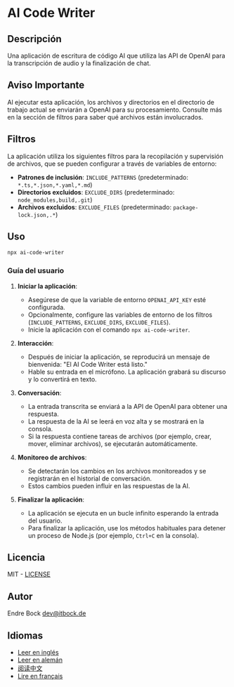 # AI Code Writer

## Descripción

Una aplicación de escritura de código AI que utiliza las API de OpenAI para la transcripción de audio y la finalización de chat.

## Aviso Importante

Al ejecutar esta aplicación, los archivos y directorios en el directorio de trabajo actual se enviarán a OpenAI para su procesamiento. Consulte más en la sección de filtros para saber qué archivos están involucrados.

## Filtros

La aplicación utiliza los siguientes filtros para la recopilación y supervisión de archivos, que se pueden configurar a través de variables de entorno:
- **Patrones de inclusión**: `INCLUDE_PATTERNS` (predeterminado: `*.ts,*.json,*.yaml,*.md`)
- **Directorios excluidos**: `EXCLUDE_DIRS` (predeterminado: `node_modules,build,.git`)
- **Archivos excluidos**: `EXCLUDE_FILES` (predeterminado: `package-lock.json,.*`)

## Uso

```sh
npx ai-code-writer
```

### Guía del usuario

1. **Iniciar la aplicación**:
    - Asegúrese de que la variable de entorno `OPENAI_API_KEY` esté configurada.
    - Opcionalmente, configure las variables de entorno de los filtros (`INCLUDE_PATTERNS`, `EXCLUDE_DIRS`, `EXCLUDE_FILES`).
    - Inicie la aplicación con el comando `npx ai-code-writer`.

2. **Interacción**:
    - Después de iniciar la aplicación, se reproducirá un mensaje de bienvenida: "El AI Code Writer está listo."
    - Hable su entrada en el micrófono. La aplicación grabará su discurso y lo convertirá en texto.

3. **Conversación**:
    - La entrada transcrita se enviará a la API de OpenAI para obtener una respuesta.
    - La respuesta de la AI se leerá en voz alta y se mostrará en la consola.
    - Si la respuesta contiene tareas de archivos (por ejemplo, crear, mover, eliminar archivos), se ejecutarán automáticamente.

4. **Monitoreo de archivos**:
    - Se detectarán los cambios en los archivos monitoreados y se registrarán en el historial de conversación.
    - Estos cambios pueden influir en las respuestas de la AI.

5. **Finalizar la aplicación**:
    - La aplicación se ejecuta en un bucle infinito esperando la entrada del usuario.
    - Para finalizar la aplicación, use los métodos habituales para detener un proceso de Node.js (por ejemplo, `Ctrl+C` en la consola).

## Licencia

MIT - [LICENSE](./LICENSE)

## Autor

Endre Bock <dev@itbock.de>

## Idiomas

- [Leer en inglés](./README.md)
- [Leer en alemán](./README_de.md)
- [阅读中文](./README_zh.md)
- [Lire en français](./README_fr.md)
